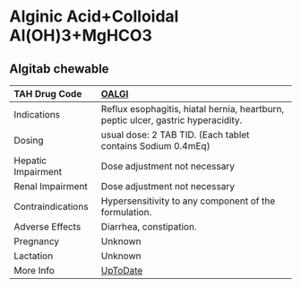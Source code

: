 # Alginic Acid+Colloidal Al(OH)3+MgHCO3

## Algitab chewable

| TAH Drug Code      | [OALGI](https://www.tahsda.org.tw/drugs/hissearch.php?drug_code=OALGI)                               |
|:-------------------|:-----------------------------------------------------------------------------------------------------|
| Indications        | Reflux esophagitis, hiatal hernia, heartburn, peptic ulcer, gastric hyperacidity.                    |
| Dosing             | usual dose: 2 TAB TID. (Each tablet contains Sodium 0.4mEq)                                          |
| Hepatic Impairment | Dose adjustment not necessary                                                                        |
| Renal Impairment   | Dose adjustment not necessary                                                                        |
| Contraindications  | Hypersensitivity to any component of the formulation.                                                |
| Adverse Effects    | Diarrhea, constipation.                                                                              |
| Pregnancy          | Unknown                                                                                              |
| Lactation          | Unknown                                                                                              |
| More Info          | [UpToDate](https://www.uptodate.com/contents/alginic-acid+colloidal-al(oh)3+mghco3-drug-information) |

